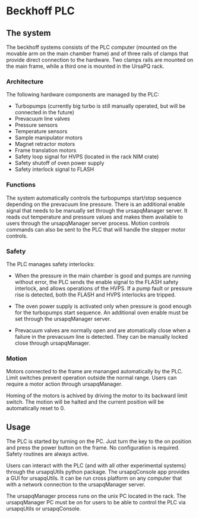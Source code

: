 Beckhoff PLC
======

## The system
The beckhoff systems consists of the PLC computer (mounted on the movable arm on the main chamber frame) and of three rails of clamps that provide direct connection to the hardware. Two clamps rails are mounted on the main frame, while a third one is mounted in the UrsaPQ rack.

### Architecture
The following hardware components are managed by the PLC:

* Turbopumps (currently big turbo is still manually operated, but will be connected in the future)
* Prevacuum line valves
* Pressure sensors
* Temperature sensors
* Sample manipulator motors
* Magnet retractor motors
* Frame translation motors
* Safety loop signal for HVPS (located in the rack NIM crate)
* Safety shutoff of oven power supply
* Safety interlock signal to FLASH

### Functions
The system automatically controls the turbopumps start/stop sequence depending on the prevacuum line pressure. There is an additional enable signal that needs to be manually set through the ursapqManager server. 
It reads out temperature and pressure values and makes them available to users through the ursapqManager server process. Motion controls commands can also be sent to the PLC that will handle the stepper motor controls.

### Safety 
The PLC manages safety interlocks:

* When the pressure in the main chamber is good and pumps are running without error, the PLC sends the enable signal to the FLASH safety interlock, and allows operations of the HVPS. If a pump fault or pressure rise is detected, both the FLASH and HVPS interlocks are tripped.

* The oven power supply is activated only when pressure is good enough for the turbopumps start sequence. An additional oven enable must be set through the ursapqManager server.

* Prevacuum valves are normally open and are atomatically close when a failure in the prevacuum line is detected. They can be manually locked close through ursapqManager.

### Motion
Motors connected to the frame are mananged automatically by the PLC. Limit switches prevent operation outside the normal range. Users can require a motor action through ursapqManager. 

Homing of the motors is achived by driving the motor to its backward limit switch. The motion will be halted and the current position will be automatically reset to 0.


## Usage
The PLC is started by turning on the PC. Just turn the key to the on position and press the power button on the frame. No configuration is required. Safety routines are always active.

Users can interact with the PLC (and with all other experimental systems) through the ursapqUtils python package. The ursapqConsole app provides a GUI for ursapqUtils. It can be run cross platform on any computer that with a network connection to the ursapqManager server.

The ursapqManager process runs on the unix PC located in the rack. The ursapqManager PC must be on for users to be able to control the PLC via ursapqUtils or ursapqConsole. 
